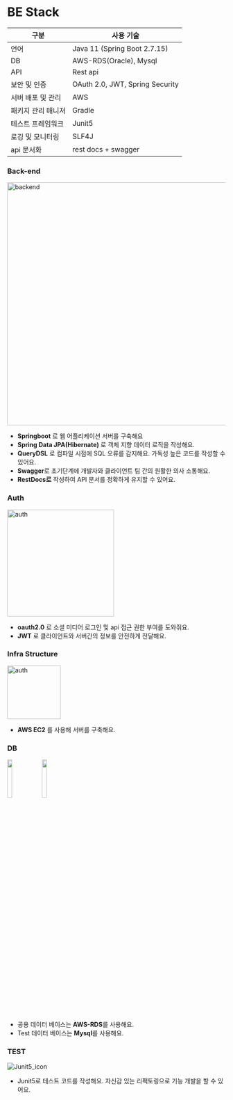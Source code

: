 # BE Stack
| 구분 | 사용 기술 |
| --- | --- |
| 언어 | Java 11 (Spring Boot 2.7.15) |
| DB | AWS-RDS(Oracle), Mysql  |
| API | Rest api  |
| 보안 및 인증 | OAuth 2.0, JWT, Spring Security |
| 서버 배포 및 관리 | AWS |
| 패키지 관리 매니저 | Gradle |
| 테스트 프레임워크 | Junit5 |
| 로깅 및 모니터링 | SLF4J |
| api 문서화 | rest docs + swagger |


### **Back-end**

<img width="559" alt="backend" src="https://github.com/Al-ways/Al-ways-BE/assets/91714677/dc64e29d-5255-4b50-9ed7-c51350d9508a">

- **Springboot** 로 웹 어플리케이션 서버를 구축해요
- **Spring Data JPA(Hibernate)** 로 객체 지향 데이터 로직을 작성해요.
- **QueryDSL** 로 컴파일 시점에 SQL 오류를 감지해요. 가독성 높은 코드를 작성할 수 있어요.
- **Swagger**로 초기단계에 개발자와 클라이언트 팀 간의 원활한 의사 소통해요.
- **RestDocs로** 작성하여 API 문서를 정확하게 유지할 수 있어요.

### Auth
<img width="246" alt="auth" src="https://github.com/Al-ways/Al-ways-BE/assets/91714677/0d5f150f-cc59-42bd-98bd-ee0c840a7a2a">

- **oauth2.0** 로 소셜 미디어 로그인 및 api 접근 권한 부여를 도와줘요.
- **JWT** 로 클라이언트와 서버간의 정보를 안전하게 전달해요.

### **Infra Structure**
<img width="123" alt="auth" src="https://github.com/Al-ways/Al-ways-BE/assets/91714677/4a056b37-c6fa-44f4-a257-c529b48ab3c8">

- **AWS EC2** 를 사용해 서버를 구축해요.

### **DB**
<p>
  <img src="https://github.com/Al-ways/Al-ways-BE/assets/91714677/8b64cb32-2be8-4293-a6e2-5eac49a41eda" align ="center" width="15%">
  <img src="https://github.com/Al-ways/Al-ways-BE/assets/91714677/08eafadc-3aab-4607-9427-e56cfb4ad771" align ="center" width="15%">
</p>

- 공용 데이터 베이스는 **AWS-RDS**를 사용해요.
- Test 데이터 베이스는 **Mysql**를 사용해요.


### **TEST**
![Junit5_icon](https://github.com/Al-ways/Al-ways-BE/assets/91714677/320f56c9-a262-40d9-a789-504d1ceec30a)

- Junit5로 테스트 코드를 작성해요. 자신감 있는 리팩토링으로 기능 개발을 할 수 있어요.

